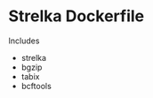 # Strelka Dockerfile

Includes 

* strelka
* bgzip
* tabix
* bcftools

<!-- samtools?  bcftools? htslib? -->
